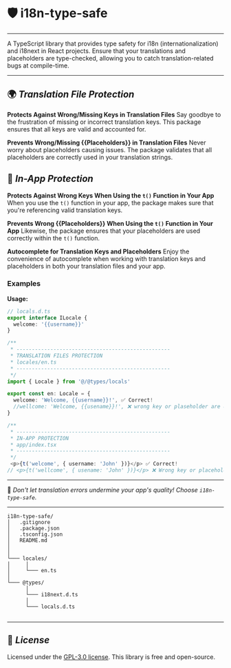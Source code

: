 # 🛡️ i18n-type-safe
---

A TypeScript library that provides type safety for i18n (internationalization) and i18next in React projects. Ensure that your translations and placeholders are type-checked, allowing you to catch translation-related bugs at compile-time.

---

## 🌍 ***Translation File Protection***

**Protects Against Wrong/Missing Keys in Translation Files**
Say goodbye to the frustration of missing or incorrect translation keys. This package ensures that all keys are valid and accounted for.

**Prevents Wrong/Missing {{Placeholders}} in Translation Files**
Never worry about placeholders causing issues. The package validates that all placeholders are correctly used in your translation strings.



## 🚀 ***In-App Protection***

**Protects Against Wrong Keys When Using the `t()` Function in Your App**
When you use the `t()` function in your app, the package makes sure that you're referencing valid translation keys.

**Prevents Wrong {{Placeholders}} When Using the `t()` Function in Your App**
Likewise, the package ensures that your placeholders are used correctly within the `t()` function.

**Autocomplete for Translation Keys and Placeholders**
Enjoy the convenience of autocomplete when working with translation keys and placeholders in both your translation files and your app.


### Examples

**Usage:**
```ts
// locals.d.ts
export interface ILocale {
  welcome: '{{username}}'
}

/** 
 * --------------------------------------------------
 * TRANSLATION FILES PROTECTION
 * locales/en.ts
 * --------------------------------------------------
 */
import { Locale } from '@/@types/locals'

export const en: Locale = {
  welcome: 'Welcome, {{username}}!', ✅ Correct!
  //wellcome: 'Welcome, {{usename}}!', ❌ wrong key or plaseholder are detected
}

/** 
 * --------------------------------------------------
 * IN-APP PROTECTION
 * app/index.tsx
 * --------------------------------------------------
 */
 <p>{t('welcome', { username: 'John' })}</p> ✅ Correct!
// <p>{t('wellcome', { usename: 'John' })}</p> ❌ Wrong key or placeholder are detected
```
---

🚀 *Don't let translation errors undermine your app's quality! Choose `i18n-type-safe`.*

---

```
i18n-type-safe/
│   .gitignore   
│   .package.json  
│   .tsconfig.json 
│   README.md
│
│
└─── locales/
│     │
│     └─── en.ts
│
└─── @types/
      │
      └─── i18next.d.ts
      │
      └─── locals.d.ts


```
---
## 📜 ***License***

 Licensed under the [GPL-3.0 license](https://github.com/AChristoff/i18n-type-safe/blob/main/LICENSE).  This library is free and open-source.
